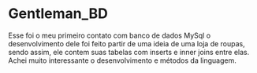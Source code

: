# Gentleman_BD
Esse foi o  meu primeiro contato com banco de dados MySql o desenvolvimento dele foi feito partir de uma ideia de uma loja de roupas, sendo assim, ele contem suas tabelas com  inserts e  inner joins entre elas. Achei muito interessante o desenvolvimento e métodos da linguagem.  
